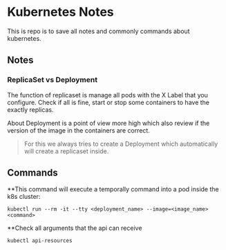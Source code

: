 # Kubernetes Notes

This is repo is to save all notes and commonly commands about kubernetes.

## Notes

### ReplicaSet vs Deployment

The function of replicaset is manage all pods with the X Label that you configure. Check if all is fine, start or stop some containers to have the exactly replicas. 

About Deployment is a point of view more high which also review if the version of the image in the containers are correct.

> For this we always tries to create a Deployment which automatically will create a replicaset inside. 

## Commands

**This command will execute a temporally command into a pod inside the k8s cluster:
```
kubectl run --rm -it --tty <deployment_name> --image=<image_name> <command>

```

**Check all arguments that the api can receive
```
kubectl api-resources
````
